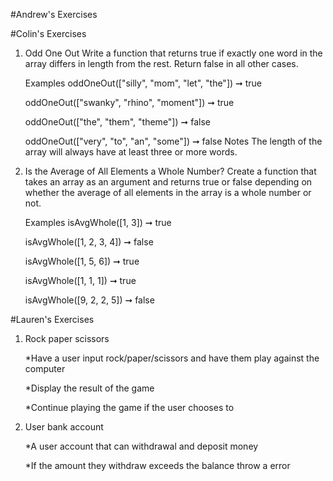 #Andrew's Exercises

#Colin's Exercises

1. Odd One Out
   Write a function that returns true if exactly one word in the array differs in length from the rest. Return false in all other cases.
   
   Examples
   oddOneOut(["silly", "mom", "let", "the"]) ➞ true
   
   oddOneOut(["swanky", "rhino", "moment"]) ➞ true
   
   oddOneOut(["the", "them", "theme"]) ➞ false
   
   oddOneOut(["very", "to", "an", "some"]) ➞ false
   Notes
   The length of the array will always have at least three or more words.
  
2. Is the Average of All Elements a Whole Number?
   Create a function that takes an array as an argument and returns true or false depending on whether the average of all elements in the array is a whole number or not.
   
   Examples
   isAvgWhole([1, 3]) ➞ true
   
   isAvgWhole([1, 2, 3, 4]) ➞ false
   
   isAvgWhole([1, 5, 6]) ➞ true
   
   isAvgWhole([1, 1, 1]) ➞ true
   
   isAvgWhole([9, 2, 2, 5]) ➞ false  

#Lauren's Exercises
1. Rock paper scissors

    *Have a user input rock/paper/scissors and have them play against the computer
    
    *Display the result of the game
    
    *Continue playing the game if the user chooses to
    
2.  User bank account

    *A user account that can withdrawal and deposit money 
    
    *If the amount they withdraw exceeds the balance throw a error

    
